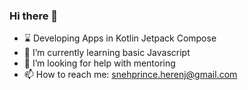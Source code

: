 ### Hi there 👋

- ⌛ Developing Apps in Kotlin Jetpack Compose
- 🌱 I’m currently learning basic Javascript
- 🤔 I’m looking for help with mentoring
- 📫 How to reach me: snehprince.herenj@gmail.com
